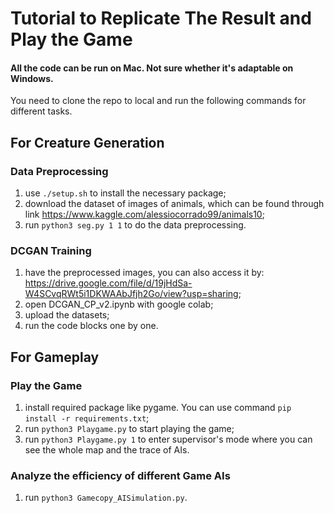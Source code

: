 # Tutorial to Replicate The Result and Play the Game

#### All the code can be run on Mac. Not sure whether it's adaptable on Windows.
You need to clone the repo to local and run the following commands for different tasks.

## For Creature Generation
### Data Preprocessing
1. use `./setup.sh` to install the necessary package;
2. download the dataset of images of animals, which can be found through link https://www.kaggle.com/alessiocorrado99/animals10;
3. run `python3 seg.py 1 1` to do the data preprocessing.

### DCGAN Training
1. have the preprocessed images, you can also access it by: https://drive.google.com/file/d/19jHdSa-W4SCvqRWt5i1DKWAAbJfjh2Go/view?usp=sharing;
2. open DCGAN_CP_v2.ipynb with google colab;
3. upload the datasets;
4. run the code blocks one by one.

## For Gameplay
### Play the Game
1. install required package like pygame. You can use command `pip install -r requirements.txt`;
2. run `python3 Playgame.py` to start playing the game;
3. run `python3 Playgame.py 1` to enter supervisor's mode where you can see the whole map and the trace of AIs. 

### Analyze the efficiency of different Game AIs
1. run `python3 Gamecopy_AISimulation.py`.
